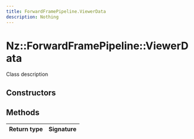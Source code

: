 ```yaml
---
title: ForwardFramePipeline.ViewerData
description: Nothing
---
```


# Nz::ForwardFramePipeline::ViewerData

Class description

## Constructors


## Methods

| Return type | Signature |
| ----------- | --------- |
